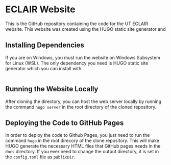 # ECLAIR Website
This is the GitHub repository containing the code for the UT ECLAIR website. This website was created using the HUGO static site generator and  

## Installing Dependencies
If you are on Windows, you must run the website on Windows Subsystem for Linux (WSL). The only dependency you need is HUGO static site generator which you can install with

```bash=sudo apt-get install hugo
```
## Running the Website Locally

After cloning the directory, you can host the web server locally by running the command `hugo server` in the root directory of the cloned repository.   

## Deploying the Code to GitHub Pages

In order to deploy the code to Github Pages, you just need to run the command `hugo` in the root direcory of the clone repository. This will make HUGO generate the necessary HTML files that GitHub pages needs in the `docs` directory. If you ever need to change the output directory, it is set in the `config.toml` file as `publicDir`.
